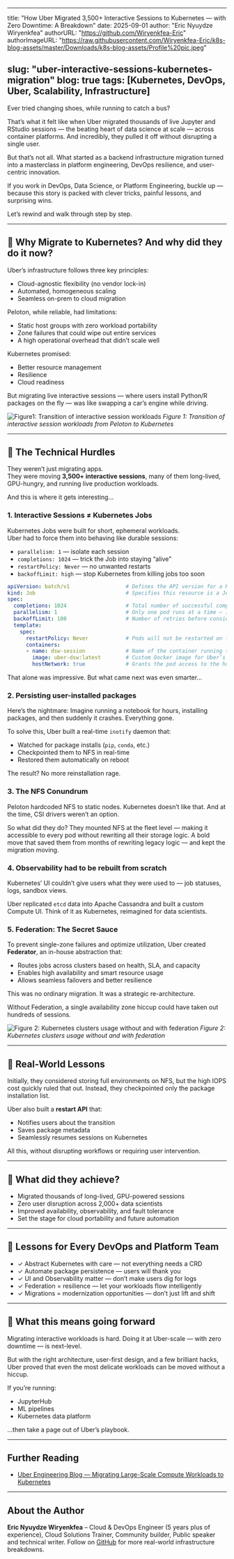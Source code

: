 
---
title: "How Uber Migrated 3,500+ Interactive Sessions to Kubernetes — with Zero Downtime: A Breakdown"
date: 2025-09-01
author: "Eric Nyuydze Wiryenkfea"
authorURL: "https://github.com/Wiryenkfea-Eric"
authorImageURL: "https://raw.githubusercontent.com/Wiryenkfea-Eric/k8s-blog-assets/master/Downloads/k8s-blog-assets/Profile%20pic.jpeg"

slug: "uber-interactive-sessions-kubernetes-migration"
blog: true
tags: [Kubernetes, DevOps, Uber, Scalability, Infrastructure]
---

Ever tried changing shoes, while running to catch a bus?  

That’s what it felt like when Uber migrated thousands of live Jupyter and RStudio sessions — the beating heart of data science at scale — across container platforms. And incredibly, they pulled it off without disrupting a single user.

But that’s not all. What started as a backend infrastructure migration turned into a masterclass in platform engineering, DevOps resilience, and user-centric innovation.

If you work in DevOps, Data Science, or Platform Engineering, buckle up — because this story is packed with clever tricks, painful lessons, and surprising wins.

Let’s rewind and walk through step by step.

---

## 🔹 Why Migrate to Kubernetes? And why did they do it now?

Uber’s infrastructure follows three key principles:

* Cloud-agnostic flexibility (no vendor lock-in)  
* Automated, homogeneous scaling  
* Seamless on-prem to cloud migration  

Peloton, while reliable, had limitations:

* Static host groups with zero workload portability  
* Zone failures that could wipe out entire services  
* A high operational overhead that didn’t scale well  

Kubernetes promised:

* Better resource management  
* Resilience  
* Cloud readiness  

But migrating live interactive sessions — where users install Python/R packages on the fly — was like swapping a car’s engine while driving.

![Figure1: Transition of interactive session workloads](https://raw.githubusercontent.com/Wiryenkfea-Eric/k8s-blog-assets/master/Downloads/k8s-blog-assets/Transition%20of%20interactive%20session%20workloads%20from%20Peloton%20to%20Kubernetes.webp)
*Figure 1: Transition of interactive session workloads from Peloton to Kubernetes*

---

## 🔹 The Technical Hurdles

They weren’t just migrating apps.  
They were moving **3,500+ interactive sessions**, many of them long-lived, GPU-hungry, and running live production workloads.

And this is where it gets interesting…

### 1. Interactive Sessions ≠ Kubernetes Jobs

Kubernetes Jobs were built for short, ephemeral workloads.  
Uber had to force them into behaving like durable sessions:

* `parallelism: 1` — isolate each session  
* `completions: 1024` — trick the Job into staying “alive”  
* `restartPolicy: Never` — no unwanted restarts  
* `backoffLimit: high` — stop Kubernetes from killing jobs too soon  

```yaml
apiVersion: batch/v1                  # Defines the API version for a Kubernetes Job
kind: Job                             # Specifies this resource is a Job
spec:
  completions: 1024                   # Total number of successful completions required — keeps sessions running
  parallelism: 1                      # Only one pod runs at a time — 1 per user
  backoffLimit: 100                   # Number of retries before considering the Job as failed
  template:
    spec:
      restartPolicy: Never            # Pods will not be restarted on failure
      containers:
      - name: dsw-session             # Name of the container running the interactive session
        image: uber-dsw:latest        # Custom Docker image for Uber’s DSW (Data Science Workbench)
        hostNetwork: true             # Grants the pod access to the host's network stack
```

That alone was impressive. But what came next was even smarter…

### 2. Persisting user-installed packages

Here’s the nightmare: Imagine running a notebook for hours, installing packages, and then suddenly it crashes. Everything gone.

To solve this, Uber built a real-time `inotify` daemon that:

* Watched for package installs (`pip`, `conda`, etc.)
* Checkpointed them to NFS in real-time
* Restored them automatically on reboot

The result? No more reinstallation rage.

### 3. The NFS Conundrum

Peloton hardcoded NFS to static nodes. Kubernetes doesn’t like that.
And at the time, CSI drivers weren’t an option.

So what did they do?
They mounted NFS at the fleet level — making it accessible to every pod without rewriting all their storage logic. A bold move that saved them from months of rewriting legacy logic — and kept the migration moving.

### 4. Observability had to be rebuilt from scratch

Kubernetes’ UI couldn’t give users what they were used to — job statuses, logs, sandbox views.

Uber replicated `etcd` data into Apache Cassandra and built a custom Compute UI.
Think of it as Kubernetes, reimagined for data scientists.

### 5. Federation: The Secret Sauce

To prevent single-zone failures and optimize utilization, Uber created **Federator**, an in-house abstraction that:

* Routes jobs across clusters based on health, SLA, and capacity
* Enables high availability and smart resource usage
* Allows seamless failovers and better resilience

This was no ordinary migration. It was a strategic re-architecture.

Without Federation, a single availability zone hiccup could have taken out hundreds of sessions.

![Figure 2: Kubernetes clusters usage without and with federation](https://raw.githubusercontent.com/Wiryenkfea-Eric/k8s-blog-assets/master/Downloads/k8s-blog-assets/Kubernetes%20clusters%20usage%20without%20and%20with%20federation.webp)
*Figure 2: Kubernetes clusters usage without and with federation*

---

## 🔹 Real-World Lessons

Initially, they considered storing full environments on NFS, but the high IOPS cost quickly ruled that out. Instead, they checkpointed only the package installation list.

Uber also built a **restart API** that:

* Notifies users about the transition
* Saves package metadata
* Seamlessly resumes sessions on Kubernetes

All this, without disrupting workflows or requiring user intervention.

---

## 🔹 What did they achieve?

* Migrated thousands of long-lived, GPU-powered sessions
* Zero user disruption across 2,000+ data scientists
* Improved availability, observability, and fault tolerance
* Set the stage for cloud portability and future automation

---

## 🔹 Lessons for Every DevOps and Platform Team

* ✓ Abstract Kubernetes with care — not everything needs a CRD
* ✓ Automate package persistence — users will thank you
* ✓ UI and Observability matter — don’t make users dig for logs
* ✓ Federation = resilience — let your workloads flow intelligently
* ✓ Migrations = modernization opportunities — don’t just lift and shift

---

## 🔹 What this means going forward

Migrating interactive workloads is hard.
Doing it at Uber-scale — with zero downtime — is next-level.

But with the right architecture, user-first design, and a few brilliant hacks, Uber proved that even the most delicate workloads can be moved without a hiccup.

If you’re running:

* JupyterHub
* ML pipelines
* Kubernetes data platform

…then take a page out of Uber’s playbook.

---

## Further Reading

* [Uber Engineering Blog — Migrating Large-Scale Compute Workloads to Kubernetes](https://eng.uber.com/migrating-large-scale-compute-workloads-to-kubernetes/)

---

## About the Author

**Eric Nyuydze Wiryenkfea** – Cloud & DevOps Engineer (5 years plus of experience), Cloud Solutions Trainer, Community builder, Public speaker and technical writer.
Follow on [GitHub](https://github.com/Wiryenkfea-Eric) for more real-world infrastructure breakdowns.

```